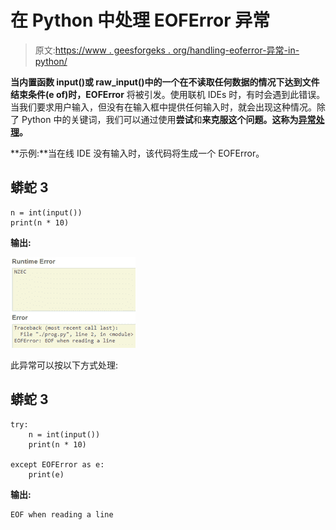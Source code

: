 # 在 Python 中处理 EOFError 异常

> 原文:[https://www . geesforgeks . org/handling-eoferror-异常-in-python/](https://www.geeksforgeeks.org/handling-eoferror-exception-in-python/)

**当内置函数 input()或 raw_input()中的一个在不读取任何数据的情况下达到文件结束条件(e of)时，EOFError** 将被引发。使用联机 IDEs 时，有时会遇到此错误。当我们要求用户输入，但没有在输入框中提供任何输入时，就会出现这种情况。除了 Python 中的关键词，我们可以通过使用**尝试**和**来克服这个问题。这称为[异常处理](https://www.geeksforgeeks.org/python-exception-handling/)。**

**示例:**当在线 IDE 没有输入时，该代码将生成一个 EOFError。

## 蟒蛇 3

```
n = int(input())
print(n * 10)
```

**输出:**

![](img/62f77b1352d19887f7b9409d00582da0.png)

此异常可以按以下方式处理:

## 蟒蛇 3

```
try:
    n = int(input())
    print(n * 10)

except EOFError as e:
    print(e)
```

**输出:**

```
EOF when reading a line
```